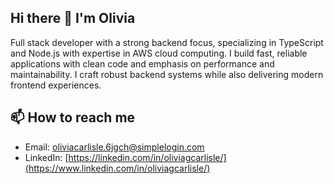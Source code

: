 ## Hi there 👋 I'm Olivia

Full stack developer with a strong backend focus, specializing in TypeScript and Node.js with expertise in AWS cloud computing. I build fast, reliable applications with clean code and emphasis on performance and maintainability. I craft robust backend systems while also delivering modern frontend experiences.

## 📫 How to reach me
  - Email: [oliviacarlisle.6jgch@simplelogin.com](mailto:oliviacarlisle.6jgch@simplelogin.com)
  - LinkedIn: [https://linkedin.com/in/oliviagcarlisle/](https://www.linkedin.com/in/oliviagcarlisle/)
<!--
**oliviacarlisle/oliviacarlisle** is a ✨ _special_ ✨ repository because its `README.md` (this file) appears on your GitHub profile.

Here are some ideas to get you started:

- 🔭 I’m currently working on ...
- 🌱 I’m currently learning ...
- 👯 I’m looking to collaborate on ...
- 🤔 I’m looking for help with ...
- 💬 Ask me about ...

- 😄 Pronouns: ...
- ⚡ Fun fact: ...
-->
